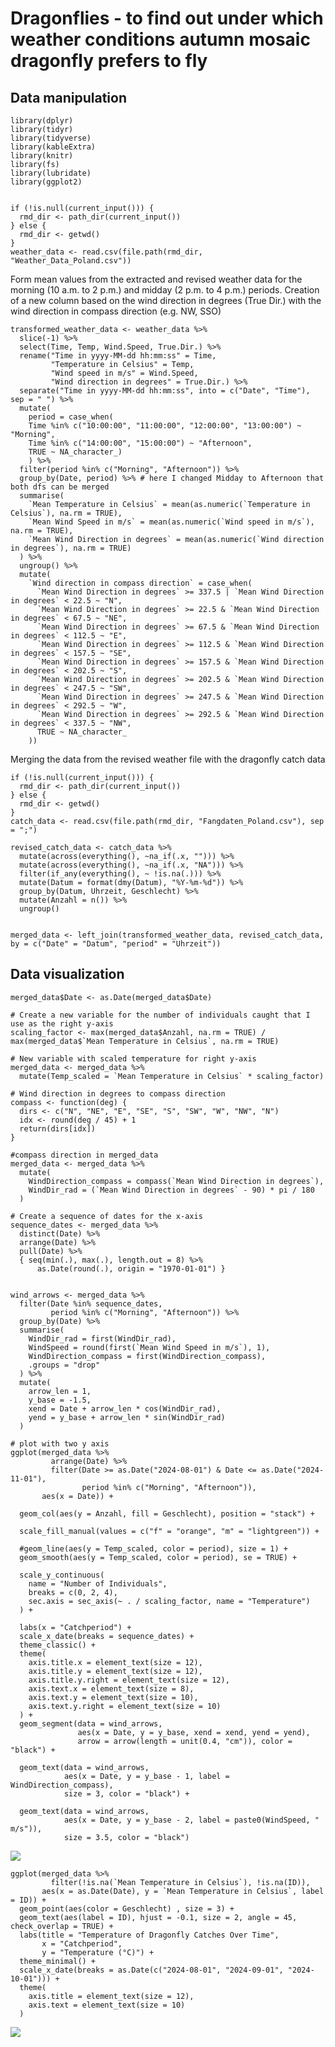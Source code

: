 # Dragonflies - to find out under which weather conditions autumn mosaic dragonfly prefers to fly

## Data manipulation

    library(dplyr)
    library(tidyr)
    library(tidyverse)
    library(kableExtra)
    library(knitr)
    library(fs)
    library(lubridate)
    library(ggplot2)


    if (!is.null(current_input())) {
      rmd_dir <- path_dir(current_input())
    } else {
      rmd_dir <- getwd()
    }
    weather_data <- read.csv(file.path(rmd_dir, "Weather_Data_Poland.csv"))

Form mean values from the extracted and revised weather data for the
morning (10 a.m. to 2 p.m.) and midday (2 p.m. to 4 p.m.) periods.
Creation of a new column based on the wind direction in degrees (True
Dir.) with the wind direction in compass direction (e.g. NW, SSO)

    transformed_weather_data <- weather_data %>%
      slice(-1) %>%
      select(Time, Temp, Wind.Speed, True.Dir.) %>%
      rename("Time in yyyy-MM-dd hh:mm:ss" = Time, 
             "Temperature in Celsius" = Temp, 
             "Wind speed in m/s" = Wind.Speed, 
             "Wind direction in degrees" = True.Dir.) %>%
      separate("Time in yyyy-MM-dd hh:mm:ss", into = c("Date", "Time"), sep = " ") %>%
      mutate( 
        period = case_when(
        Time %in% c("10:00:00", "11:00:00", "12:00:00", "13:00:00") ~ "Morning",
        Time %in% c("14:00:00", "15:00:00") ~ "Afternoon",
        TRUE ~ NA_character_)
        ) %>%
      filter(period %in% c("Morning", "Afternoon")) %>%
      group_by(Date, period) %>% # here I changed Midday to Afternoon that both dfs can be merged
      summarise(
        `Mean Temperature in Celsius` = mean(as.numeric(`Temperature in Celsius`), na.rm = TRUE),
        `Mean Wind Speed in m/s` = mean(as.numeric(`Wind speed in m/s`), na.rm = TRUE),
        `Mean Wind Direction in degrees` = mean(as.numeric(`Wind direction in degrees`), na.rm = TRUE)
      ) %>%
      ungroup() %>%
      mutate(
        `Wind direction in compass direction` = case_when(
          `Mean Wind Direction in degrees` >= 337.5 | `Mean Wind Direction in degrees` < 22.5 ~ "N",
          `Mean Wind Direction in degrees` >= 22.5 & `Mean Wind Direction in degrees` < 67.5 ~ "NE",
          `Mean Wind Direction in degrees` >= 67.5 & `Mean Wind Direction in degrees` < 112.5 ~ "E",
          `Mean Wind Direction in degrees` >= 112.5 & `Mean Wind Direction in degrees` < 157.5 ~ "SE",
          `Mean Wind Direction in degrees` >= 157.5 & `Mean Wind Direction in degrees` < 202.5 ~ "S",
          `Mean Wind Direction in degrees` >= 202.5 & `Mean Wind Direction in degrees` < 247.5 ~ "SW",
          `Mean Wind Direction in degrees` >= 247.5 & `Mean Wind Direction in degrees` < 292.5 ~ "W",
          `Mean Wind Direction in degrees` >= 292.5 & `Mean Wind Direction in degrees` < 337.5 ~ "NW",
          TRUE ~ NA_character_
        ))

Merging the data from the revised weather file with the dragonfly catch
data

    if (!is.null(current_input())) {
      rmd_dir <- path_dir(current_input())
    } else {
      rmd_dir <- getwd()
    }
    catch_data <- read.csv(file.path(rmd_dir, "Fangdaten_Poland.csv"), sep = ";")

    revised_catch_data <- catch_data %>%
      mutate(across(everything(), ~na_if(.x, ""))) %>%
      mutate(across(everything(), ~na_if(.x, "NA"))) %>%
      filter(if_any(everything(), ~ !is.na(.))) %>%
      mutate(Datum = format(dmy(Datum), "%Y-%m-%d")) %>%
      group_by(Datum, Uhrzeit, Geschlecht) %>% 
      mutate(Anzahl = n()) %>% 
      ungroup()
      

    merged_data <- left_join(transformed_weather_data, revised_catch_data, by = c("Date" = "Datum", "period" = "Uhrzeit"))

## Data visualization

    merged_data$Date <- as.Date(merged_data$Date)

    # Create a new variable for the number of individuals caught that I use as the right y-axis
    scaling_factor <- max(merged_data$Anzahl, na.rm = TRUE) / max(merged_data$`Mean Temperature in Celsius`, na.rm = TRUE)

    # New variable with scaled temperature for right y-axis
    merged_data <- merged_data %>%
      mutate(Temp_scaled = `Mean Temperature in Celsius` * scaling_factor)

    # Wind direction in degrees to compass direction
    compass <- function(deg) {
      dirs <- c("N", "NE", "E", "SE", "S", "SW", "W", "NW", "N")
      idx <- round(deg / 45) + 1
      return(dirs[idx])
    }

    #compass direction in merged_data
    merged_data <- merged_data %>%
      mutate(
        WindDirection_compass = compass(`Mean Wind Direction in degrees`),
        WindDir_rad = (`Mean Wind Direction in degrees` - 90) * pi / 180
      )

    # Create a sequence of dates for the x-axis
    sequence_dates <- merged_data %>%
      distinct(Date) %>%
      arrange(Date) %>%
      pull(Date) %>%
      { seq(min(.), max(.), length.out = 8) %>%
          as.Date(round(.), origin = "1970-01-01") }


    wind_arrows <- merged_data %>%
      filter(Date %in% sequence_dates,
             period %in% c("Morning", "Afternoon")) %>%
      group_by(Date) %>%
      summarise(
        WindDir_rad = first(WindDir_rad),
        WindSpeed = round(first(`Mean Wind Speed in m/s`), 1),
        WindDirection_compass = first(WindDirection_compass),
        .groups = "drop"
      ) %>%
      mutate(
        arrow_len = 1,
        y_base = -1.5,
        xend = Date + arrow_len * cos(WindDir_rad),
        yend = y_base + arrow_len * sin(WindDir_rad)
      )

    # plot with two y axis
    ggplot(merged_data %>%
             arrange(Date) %>%
             filter(Date >= as.Date("2024-08-01") & Date <= as.Date("2024-11-01"),
                    period %in% c("Morning", "Afternoon")), 
           aes(x = Date)) +
      
      geom_col(aes(y = Anzahl, fill = Geschlecht), position = "stack") +
      
      scale_fill_manual(values = c("f" = "orange", "m" = "lightgreen")) +
      
      #geom_line(aes(y = Temp_scaled, color = period), size = 1) +
      geom_smooth(aes(y = Temp_scaled, color = period), se = TRUE) +

      scale_y_continuous(
        name = "Number of Individuals",
        breaks = c(0, 2, 4),
        sec.axis = sec_axis(~ . / scaling_factor, name = "Temperature")
      ) +

      labs(x = "Catchperiod") +
      scale_x_date(breaks = sequence_dates) +
      theme_classic() +
      theme(
        axis.title.x = element_text(size = 12),
        axis.title.y = element_text(size = 12),
        axis.title.y.right = element_text(size = 12),
        axis.text.x = element_text(size = 8),
        axis.text.y = element_text(size = 10),
        axis.text.y.right = element_text(size = 10)
      ) +
      geom_segment(data = wind_arrows,
                   aes(x = Date, y = y_base, xend = xend, yend = yend),
                   arrow = arrow(length = unit(0.4, "cm")), color = "black") +

      geom_text(data = wind_arrows,
                aes(x = Date, y = y_base - 1, label = WindDirection_compass),
                size = 3, color = "black") +

      geom_text(data = wind_arrows,
                aes(x = Date, y = y_base - 2, label = paste0(WindSpeed, " m/s")),
                size = 3.5, color = "black")

![](Lizzola_Project_Solution_files/figure-markdown_strict/visualization-1.png)

    ggplot(merged_data %>%
             filter(!is.na(`Mean Temperature in Celsius`), !is.na(ID)),
           aes(x = as.Date(Date), y = `Mean Temperature in Celsius`, label = ID)) +
      geom_point(aes(color = Geschlecht) , size = 3) +
      geom_text(aes(label = ID), hjust = -0.1, size = 2, angle = 45, check_overlap = TRUE) +
      labs(title = "Temperature of Dragonfly Catches Over Time",
           x = "Catchperiod",
           y = "Temperature (°C)") +
      theme_minimal() +
      scale_x_date(breaks = as.Date(c("2024-08-01", "2024-09-01", "2024-10-01"))) +
      theme(
        axis.title = element_text(size = 12),
        axis.text = element_text(size = 10)
      )

![](Lizzola_Project_Solution_files/figure-markdown_strict/temperature_plot-1.png)

